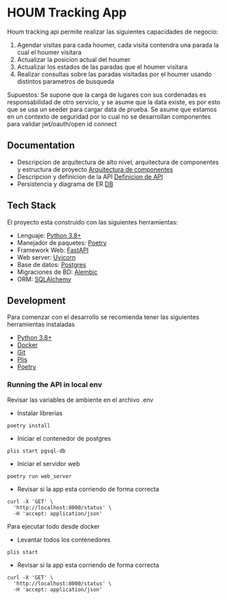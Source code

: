 # HOUM Tracking App

Houm tracking api permite realizar las siguientes capacidades de negocio:

1.  Agendar visitas para cada houmer, cada visita contendra una parada la cual el houmer visitara
2.  Actualizar la posicion actual del houmer
3.  Actualizar los estados de las paradas que el houmer visitara
4.  Realizar consultas sobre las paradas visitadas por el houmer usando distintos parametros de busqueda

Supuestos: Se supone que la carga de lugares con sus cordenadas es responsabilidad de otro servicio, y se asume que la data existe, es por esto que se usa un seeder para cargar data de prueba.
Se asume que estamos en un contexto de seguridad por lo cual no se desarrollan componentes para validar jwt/oauth/open id connect
## Documentation

- Descripcion de arquitectura de alto nivel, arquitectura de componentes y estructura de proyecto [Arquitectura de componentes](documentation/architecture/hiight_level.md)
- Descripcion y definicion de la API [Definicion de API](documentation/api/api.md)
- Persistencia y diagrama de ER [DB](documentation/persistence/persistence.md)
## Tech Stack

El proyecto esta construido con las siguientes herramientas:

- Lenguaje: [Python 3.8+](https://www.python.org/)
- Manejador de paquetes: [Poetry](https://python-poetry.org/)
- Framework Web: [FastAPI](https://fastapi.tiangolo.com/)
- Web server: [Uvicorn](http://www.uvicorn.org/)
- Base de datos: [Postgres](https://www.postgresql.org/)
- Migraciones de BD: [Alembic](https://alembic.sqlalchemy.org/en/latest/)
- ORM: [SQLAlchemy](https://www.sqlalchemy.org/)

## Development

Para comenzar con el desarrollo se recomienda tener las siguientes herramientas instaladas

- [Python 3.8+](https://www.python.org/)
- [Docker](https://www.docker.com/)
- [Git](https://git-scm.com/)
- [Plis](https://github.com/IcaliaLabs/plis)
- [Poetry](https://python-poetry.org/)

### Running the API in local env

Revisar las variables de ambiente en el archivo .env 

- Instalar librerias
```console
poetry install
```
- Iniciar el contenedor de postgres
```console
plis start pgsql-db
```
- Iniciar el servidor web
```console
poetry run web_server
```
- Revisar si la app esta corriendo de forma correcta
```console
curl -X 'GET' \
  'http://localhost:8000/status' \
  -H 'accept: application/json'
```

Para ejecutar todo desde docker
- Levantar todos los contenedores
```console
plis start
```
- Revisar si la app esta corriendo de forma correcta
```console
curl -X 'GET' \
  'http://localhost:8000/status' \
  -H 'accept: application/json'
```